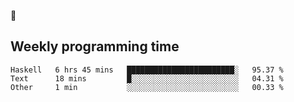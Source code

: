 🐸

## Weekly programming time
<!--START_SECTION:waka-->

```text
Haskell   6 hrs 45 mins   ████████████████████████░   95.37 %
Text      18 mins         █░░░░░░░░░░░░░░░░░░░░░░░░   04.31 %
Other     1 min           ░░░░░░░░░░░░░░░░░░░░░░░░░   00.33 %
```

<!--END_SECTION:waka-->

